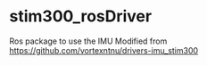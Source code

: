 # stim300_rosDriver
Ros package to use the IMU
Modified from https://github.com/vortexntnu/drivers-imu_stim300
